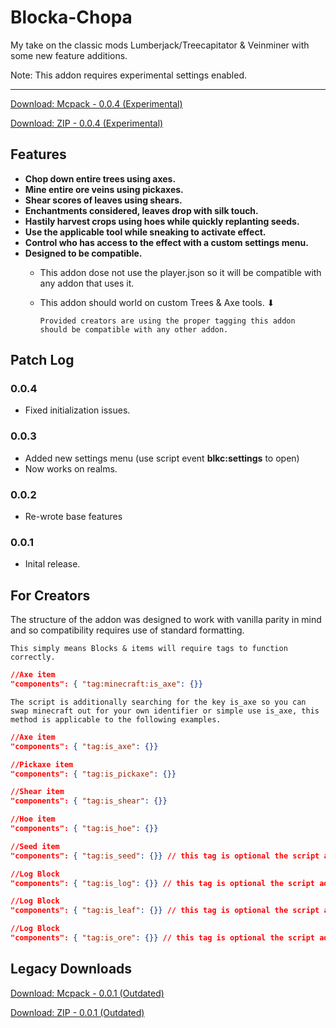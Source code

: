 # Blocka-Chopa
My take on the classic mods Lumberjack/Treecapitator & Veinminer with some new feature additions.

Note: This addon requires experimental settings enabled.

---

[Download: Mcpack - 0.0.4 (Experimental)](https://github.com/voxeldon/blocka-chopa/raw/main/releases/blockachopa.0.0.4.mcpack)

[Download: ZIP    - 0.0.4 (Experimental)](https://github.com/voxeldon/blocka-chopa/raw/main/releases/blockachopa.0.0.4.zip)

## Features

- **Chop down entire trees using axes.**
- **Mine entire ore veins using pickaxes.**
- **Shear scores of leaves using shears.**
- **Enchantments considered, leaves drop with silk touch.**
- **Hastily harvest crops using hoes while quickly replanting seeds.**
- **Use the applicable tool while sneaking to activate effect.**
- **Control who has access to the effect with a custom settings menu.**
- **Designed to be compatible.**
     - This addon dose not use the player.json so it will be compatible with any addon that uses it. 
     - This addon should world on custom Trees & Axe tools. ⬇

        ```Provided creators are using the proper tagging this addon should be compatible with any other addon.```


## Patch Log
### 0.0.4
- Fixed initialization issues.
### 0.0.3
- Added new settings menu (use script event **blkc:settings** to open)
- Now works on realms.

### 0.0.2
- Re-wrote base features

### 0.0.1 
- Inital release.


## For Creators
The structure of the addon was designed to work with vanilla parity in mind and so compatibility requires use of standard formatting.

`This simply means Blocks & items will require tags to function correctly.`
```json
//Axe item
"components": { "tag:minecraft:is_axe": {}}
```
`The script is additionally searching for the key is_axe so you can swap minecraft out for your own identifier or simple use is_axe, this method is applicable to the following examples.`


```json
//Axe item
"components": { "tag:is_axe": {}}
```
```json
//Pickaxe item
"components": { "tag:is_pickaxe": {}}
```
```json
//Shear item
"components": { "tag:is_shear": {}}
```
```json
//Hoe item
"components": { "tag:is_hoe": {}}
```
```json
//Seed item
"components": { "tag:is_seed": {}} // this tag is optional the script additionally checks for files ending with _seed
```
```json
//Log Block
"components": { "tag:is_log": {}} // this tag is optional the script additionally checks for files ending with _log
```
```json
//Log Block
"components": { "tag:is_leaf": {}} // this tag is optional the script additionally checks for files ending with _leaves
```
```json
//Log Block
"components": { "tag:is_ore": {}} // this tag is optional the script additionally checks for files ending with _ore
```



## Legacy Downloads

[Download: Mcpack - 0.0.1 (Outdated)](https://github.com/voxeldon/blocka-chopa/raw/main/releases/blockachopa.0.0.1.mcpack)

[Download: ZIP    - 0.0.1 (Outdated)](https://github.com/voxeldon/blocka-chopa/raw/main/releases/blockachopa.0.0.1.zip)